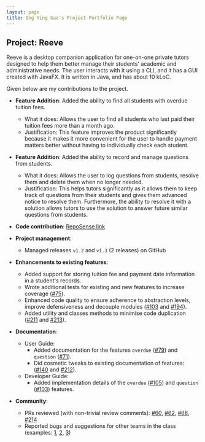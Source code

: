 ```yaml
---
layout: page
title: Ong Ying Gao's Project Portfolio Page
---
```


## Project: Reeve

Reeve is a desktop companion application for one-on-one private tutors designed to help them better manage their students' academic and administrative needs.
The user interacts with it using a CLI, and it has a GUI created with JavaFX. It is written in Java, and has about 10 kLoC.

Given below are my contributions to the project.

* **Feature Addition**: Added the ability to find all students with overdue tuition fees.
  * What it does: Allows the user to find all students who last paid their tuition fees more than a month ago.
  * Justification: This feature improves the product significantly because it makes it more convenient for the user to handle payment matters better without having to individually check each student.

* **Feature Addition**: Added the ability to record and manage questions from students.
  * What it does: Allows the user to log questions from students, resolve them and delete them when no longer needed.
  * Justification: This helps tutors significantly as it allows them to keep track of questions from their students and gives them advanced notice to resolve them.
    Furthermore, the ability to resolve it with a solution allows tutors to use the solution to answer future similar questions from students.

* **Code contribution**: [RepoSense link](https://nus-cs2103-ay2021s1.github.io/tp-dashboard/#breakdown=true&search=stoptakingallthenames&sort=groupTitle&sortWithin=title&since=2020-08-14&timeframe=commit&mergegroup=&groupSelect=groupByRepos&checkedFileTypes=docs~functional-code~test-code~other)

* **Project management**:
  * Managed releases `v1.2` and `v1.3` (2 releases) on GitHub

* **Enhancements to existing features**:
  * Added support for storing tuition fee and payment date information in a student's records.
  * Wrote additional tests for existing and new features to increase coverage ([\#75](https://github.com/AY2021S1-CS2103T-W15-2/tp/pull/75)).
  * Enhanced code quality to ensure adherence to abstraction levels, improve defensiveness and decouple modules ([\#103](https://github.com/AY2021S1-CS2103T-W15-2/tp/pull/103) and [\#194](https://github.com/AY2021S1-CS2103T-W15-2/tp/pull/194)).
  * Added utility and classes methods to minimise code duplication ([\#211](https://github.com/AY2021S1-CS2103T-W15-2/tp/pull/211) and [\#213](https://github.com/AY2021S1-CS2103T-W15-2/tp/pull/213)).

* **Documentation**:
  * User Guide:
    * Added documentation for the features `overdue` ([\#79](https://github.com/AY2021S1-CS2103T-W15-2/tp/pull/79)) and `question` ([\#71](https://github.com/AY2021S1-CS2103T-W15-2/tp/pull/103)).
    * Did cosmetic tweaks to existing documentation of features: ([\#140](https://github.com/AY2021S1-CS2103T-W15-2/tp/pull/140) and [\#212](https://github.com/AY2021S1-CS2103T-W15-2/tp/pull/194)).
  * Developer Guide:
    * Added implementation details of the `overdue` ([\#105](https://github.com/AY2021S1-CS2103T-W15-2/tp/pull/105)) and `question` ([\#103](https://github.com/AY2021S1-CS2103T-W15-2/tp/pull/103)) features.

* **Community**:
  * PRs reviewed (with non-trivial review comments): [\#60](https://github.com/AY2021S1-CS2103T-W15-2/tp/pull/60), [\#62](https://github.com/AY2021S1-CS2103T-W15-2/tp/pull/62), [\#68](https://github.com/AY2021S1-CS2103T-W15-2/tp/pull/68), [\#214](https://github.com/AY2021S1-CS2103T-W15-2/tp/pull/214)
  * Reported bugs and suggestions for other teams in the class (examples: [1](https://github.com/StopTakingAllTheNames/ped/issues/1), [2](https://github.com/StopTakingAllTheNames/ped/issues/5), [3](https://github.com/StopTakingAllTheNames/ped/issues/2))
